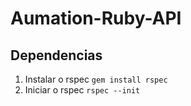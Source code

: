 # Aumation-Ruby-API

## Dependencias

1. Instalar o rspec ```gem install rspec```
1. Iniciar o rspec ```rspec --init```